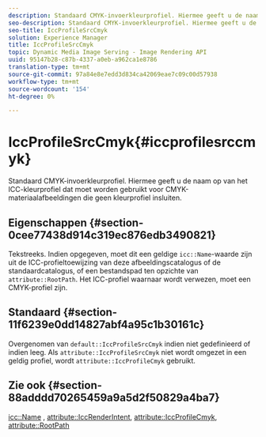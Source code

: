 ```yaml
---
description: Standaard CMYK-invoerkleurprofiel. Hiermee geeft u de naam op van het ICC-kleurprofiel dat moet worden gebruikt voor CMYK-materiaalafbeeldingen die geen kleurprofiel insluiten.
seo-description: Standaard CMYK-invoerkleurprofiel. Hiermee geeft u de naam op van het ICC-kleurprofiel dat moet worden gebruikt voor CMYK-materiaalafbeeldingen die geen kleurprofiel insluiten.
seo-title: IccProfileSrcCmyk
solution: Experience Manager
title: IccProfileSrcCmyk
topic: Dynamic Media Image Serving - Image Rendering API
uuid: 95147b28-c87b-4337-a0eb-a962ca1e8786
translation-type: tm+mt
source-git-commit: 97a84e8e7edd3d834ca42069eae7c09c00d57938
workflow-type: tm+mt
source-wordcount: '154'
ht-degree: 0%

---
```



# IccProfileSrcCmyk{#iccprofilesrccmyk}

Standaard CMYK-invoerkleurprofiel. Hiermee geeft u de naam op van het ICC-kleurprofiel dat moet worden gebruikt voor CMYK-materiaalafbeeldingen die geen kleurprofiel insluiten.

## Eigenschappen {#section-0cee77438d914c319ec876edb3490821}

Tekstreeks. Indien opgegeven, moet dit een geldige `icc::Name`-waarde zijn uit de ICC-profieltoewijzing van deze afbeeldingscatalogus of de standaardcatalogus, of een bestandspad ten opzichte van `attribute::RootPath`. Het ICC-profiel waarnaar wordt verwezen, moet een CMYK-profiel zijn.

## Standaard {#section-11f6239e0dd14827abf4a95c1b30161c}

Overgenomen van `default::IccProfileSrcCmyk` indien niet gedefinieerd of indien leeg. Als `attribute::IccProfileSrcCmyk` niet wordt omgezet in een geldig profiel, wordt `attribute::IccProfileCmyk` gebruikt.

## Zie ook {#section-88adddd70265459a9a5d2f50829a4ba7}

[icc::Name](../../../../../ir-api/material-cat/image-rendering-api-ref/c-ir-material-catalog/c-ir-icc-profile-map-reference/r-ir-name-icc.md#reference-7a293ede360e433782575f8f6a562ac2) ,  [attribute::IccRenderIntent](../../../../../ir-api/material-cat/image-rendering-api-ref/c-ir-material-catalog/c-ir-attributes-reference/r-ir-iccrenderintent.md#reference-3b80b7a4c25545a593c5076f318b5c40),  [attribute::IccProfileCmyk](../../../../../ir-api/material-cat/image-rendering-api-ref/c-ir-material-catalog/c-ir-attributes-reference/r-ir-iccprofilecmyk.md#reference-55aead2d924847ffbd1be4c46add7127),  [attribute::RootPath](../../../../../ir-api/material-cat/image-rendering-api-ref/c-ir-material-catalog/c-ir-attributes-reference/r-ir-rootpath.md#reference-a4d7c96b62e14fcbad1740c702f160f3)
